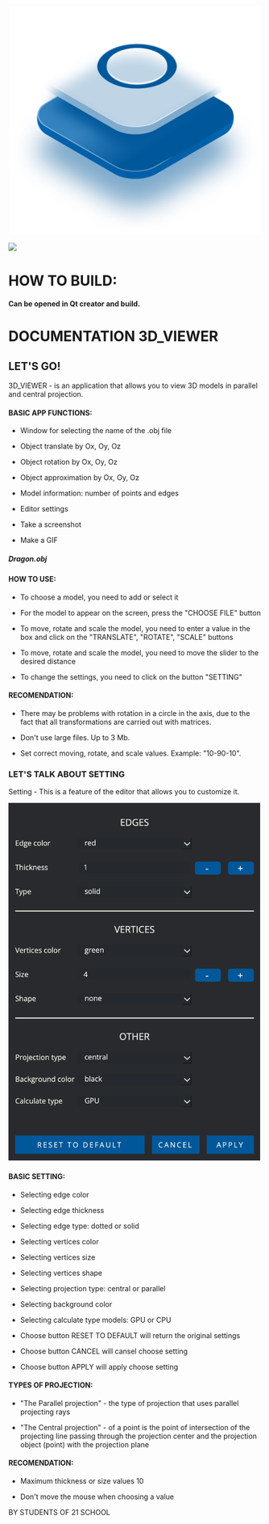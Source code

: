 <p class="aligncenter">
<img src="src/manual/image/logo.png" width="500">
</p>
    
<style>
.aligncenter {
    text-align: center;
}
</style>

![](src/manual/image/dragon.gif)

HOW TO BUILD:
=============================
#### Can be opened in Qt creator and build.

# DOCUMENTATION 3D_VIEWER
    
## LET'S GO!
    
3D_VIEWER - is an application that allows you to view 3D models in parallel and central projection.
    
#### BASIC APP FUNCTIONS:
    
        
- Window for selecting the name of the .obj file
        
- Object translate by Ox, Oy, Oz
        
- Object rotation by Ox, Oy, Oz
        
- Object approximation by Ox, Oy, Oz
        
- Model information: number of points and edges
        
- Editor settings
        
- Take a screenshot
        
- Make a GIF
    
##### Dragon.obj
    
#### HOW TO USE:
    
        
- To choose a model, you need to add or select it
        
- For the model to appear on the screen, press the "CHOOSE FILE" button
        
- To move, rotate and scale the model, you need to enter a value in the box and click on the
                "TRANSLATE", "ROTATE", "SCALE" buttons
            
        
- To move, rotate and scale the model, you need to move the slider to the desired distance
        
- To change the settings, you need to click on the button "SETTING"
    
    
#### RECOMENDATION:
    
        
- There may be problems with rotation in a circle in the axis, due to the fact that all transformations are
                carried out with matrices.
        
- Don't use large files. Up to 3 Mb.
        
- Set correct moving, rotate, and scale values. Example: "10-90-10".
    
    
### LET'S TALK ABOUT SETTING
    
Setting - This is a feature of the editor that allows you to customize it.

<img src="src/manual/image/setting.png" width="500">
    
#### BASIC SETTING:
    
        
- Selecting edge color
        
- Selecting edge thickness
        
- Selecting edge type: dotted or solid
        
- Selecting vertices color
        
- Selecting vertices size
        
- Selecting vertices shape
        
- Selecting projection type: central or parallel
        
- Selecting background color
        
- Selecting calculate type models: GPU or CPU
        
- Choose button RESET TO DEFAULT will return the original settings
        
- Choose button CANCEL will cansel choose setting
        
- Choose button APPLY will apply choose setting
    
    
#### TYPES OF PROJECTION:
    
        
- "The Parallel projection" - the type of projection that uses parallel projecting rays
        
- "The Central projection" - of a point is the point of intersection of the projecting line passing
                through the projection center and the projection object (point) with the projection plane
    
    
#### RECOMENDATION:
    
        
- Maximum thickness or size values 10
        
- Don't move the mouse when choosing a value
    
    
<h7>BY STUDENTS OF 21 SCHOOL</h7>


